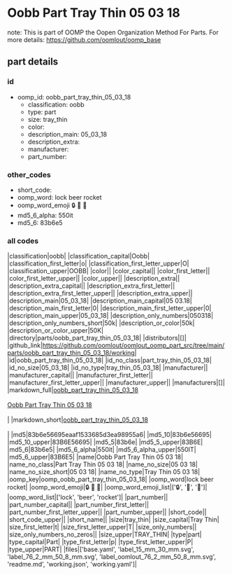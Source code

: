 # Oobb Part Tray Thin 05 03 18  

note: This is part of OOMP the Oopen Organization Method For Parts. For more details: https://github.com/oomlout/oomp_base

##  part details





### id
* oomp_id: oobb_part_tray_thin_05_03_18
  * classification: oobb
  * type: part
  * size: tray_thin
  * color: 
  * description_main: 05_03_18
  * description_extra: 
  * manufacturer: 
  * part_number: 

### other_codes
* short_code: 
* oomp_word: lock beer rocket
* oomp_word_emoji :lock: :beer: :rocket:
* md5_6_alpha: 550it
* md5_6: 83b6e5

### all codes 
|classification|oobb|
|classification_capital|Oobb|
|classification_first_letter|o|
|classification_first_letter_upper|O|
|classification_upper|OOBB|
|color||
|color_capital||
|color_first_letter||
|color_first_letter_upper||
|color_upper||
|description_extra||
|description_extra_capital||
|description_extra_first_letter||
|description_extra_first_letter_upper||
|description_extra_upper||
|description_main|05_03_18|
|description_main_capital|05 03.18|
|description_main_first_letter|0|
|description_main_first_letter_upper|0|
|description_main_upper|05_03_18|
|description_only_numbers|050318|
|description_only_numbers_short|50k|
|description_or_color|50k|
|description_or_color_upper|50K|
|directory|parts/oobb_part_tray_thin_05_03_18|
|distributors|[]|
|github_link|https://github.com/oomlout/oomlout_oomp_part_src/tree/main/parts/oobb_part_tray_thin_05_03_18/working|
|id|oobb_part_tray_thin_05_03_18|
|id_no_class|part_tray_thin_05_03_18|
|id_no_size|05_03_18|
|id_no_type|tray_thin_05_03_18|
|manufacturer||
|manufacturer_capital||
|manufacturer_first_letter||
|manufacturer_first_letter_upper||
|manufacturer_upper||
|manufacturers|[]|
|markdown_full|[oobb_part_tray_thin_05_03_18](https://github.com/oomlout/oomlout_oomp_part_src/tree/main/parts/oobb_part_tray_thin_05_03_18/working)<br>[](https://github.com/oomlout/oomlout_oomp_part_src/tree/main/parts/oobb_part_tray_thin_05_03_18/working)<br>[Oobb Part Tray Thin 05 03 18](https://github.com/oomlout/oomlout_oomp_part_src/tree/main/parts/oobb_part_tray_thin_05_03_18/working)<br><br>|
|markdown_short|[oobb_part_tray_thin_05_03_18](https://github.com/oomlout/oomlout_oomp_part_src/tree/main/parts/oobb_part_tray_thin_05_03_18/working)<br><br>|
|md5|83b6e56695eaaf1533685d3ea98955a6|
|md5_10|83b6e56695|
|md5_10_upper|83B6E56695|
|md5_5|83b6e|
|md5_5_upper|83B6E|
|md5_6|83b6e5|
|md5_6_alpha|550it|
|md5_6_alpha_upper|550IT|
|md5_6_upper|83B6E5|
|name|Oobb Part Tray Thin 05 03 18|
|name_no_class|Part Tray Thin 05 03 18|
|name_no_size|05 03 18|
|name_no_size_short|05 03 18|
|name_no_type|Tray Thin 05 03 18|
|oomp_key|oomp_oobb_part_tray_thin_05_03_18|
|oomp_word|lock beer rocket|
|oomp_word_emoji|:lock: :beer: :rocket:|
|oomp_word_emoji_list|[':lock:', ':beer:', ':rocket:']|
|oomp_word_list|['lock', 'beer', 'rocket']|
|part_number||
|part_number_capital||
|part_number_first_letter||
|part_number_first_letter_upper||
|part_number_upper||
|short_code||
|short_code_upper||
|short_name||
|size|tray_thin|
|size_capital|Tray Thin|
|size_first_letter|t|
|size_first_letter_upper|T|
|size_only_numbers||
|size_only_numbers_no_zeros||
|size_upper|TRAY_THIN|
|type|part|
|type_capital|Part|
|type_first_letter|p|
|type_first_letter_upper|P|
|type_upper|PART|
|files|['base.yaml', 'label_15_mm_30_mm.svg', 'label_76_2_mm_50_8_mm.svg', 'label_oomlout_76_2_mm_50_8_mm.svg', 'readme.md', 'working.json', 'working.yaml']|
